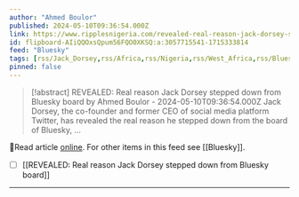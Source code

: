 ```yaml
---
author: "Ahmed Boulor"
published: 2024-05-10T09:36:54.000Z
link: https://www.ripplesnigeria.com/revealed-real-reason-jack-dorsey-stepped-down-from-bluesky-board/
id: flipboard-AIiQQOxsQpum56FQO0XKSQ:a:3057715541-1715333814
feed: "Bluesky"
tags: [rss/Jack_Dorsey,rss/Africa,rss/Nigeria,rss/West_Africa,rss/Bluesky]
pinned: false
---
```

> [!abstract] REVEALED: Real reason Jack Dorsey stepped down from Bluesky board by Ahmed Boulor - 2024-05-10T09:36:54.000Z
> Jack Dorsey, the co-founder and former CEO of social media platform Twitter, has revealed the real reason he stepped down from the board of Bluesky, …

🔗Read article [online](https://www.ripplesnigeria.com/revealed-real-reason-jack-dorsey-stepped-down-from-bluesky-board/). For other items in this feed see [[Bluesky]].

- [ ] [[REVEALED꞉ Real reason Jack Dorsey stepped down from Bluesky board]]
- - -

